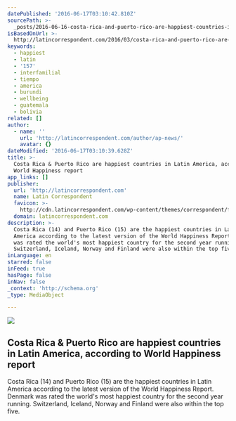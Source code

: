 ```yaml
---
datePublished: '2016-06-17T03:10:42.810Z'
sourcePath: >-
  _posts/2016-06-16-costa-rica-and-puerto-rico-are-happiest-countries-in-latin-a.md
isBasedOnUrl: >-
  http://latincorrespondent.com/2016/03/costa-rica-and-puerto-rico-are-happiest-countries-in-latin-america-according-to-world-happiness-report/
keywords:
  - happiest
  - latin
  - '157'
  - interfamilial
  - tiempo
  - america
  - burundi
  - wellbeing
  - guatemala
  - bolivia
related: []
author:
  - name: ''
    url: 'http://latincorrespondent.com/author/ap-news/'
    avatar: {}
dateModified: '2016-06-17T03:10:39.628Z'
title: >-
  Costa Rica & Puerto Rico are happiest countries in Latin America, according to
  World Happiness report
app_links: []
publisher:
  url: 'http://latincorrespondent.com'
  name: Latin Correspondent
  favicon: >-
    http://cdn.latincorrespondent.com/wp-content/themes/correspondent/favicon.png
  domain: latincorrespondent.com
description: >-
  Costa Rica (14) and Puerto Rico (15) are the happiest countries in Latin
  America according to the latest version of the World Happiness Report. Denmark
  was rated the world's most happiest country for the second year running.
  Switzerland, Iceland, Norway and Finland were also within the top five.
inLanguage: en
starred: false
inFeed: true
hasPage: false
inNav: false
_context: 'http://schema.org'
_type: MediaObject

---
```

<article style=""><img src="https://imgflo.herokuapp.com/graph/vahj1ThiexotieMo/4e32f6621f27825bd67eda411c28b692/croprotate.jpg?cropheight=961&amp;cropwidth=1174&amp;degrees=0&amp;input=http%3A%2F%2Fcdn.latincorrespondent.com%2Fwp-content%2Fuploads%2F2015%2F08%2Fhappy-venezuela.jpg&amp;x=0&amp;y=0" /><h1>Costa Rica &amp; Puerto Rico are happiest countries in Latin America, according to World Happiness report</h1><p>Costa Rica (14) and Puerto Rico (15) are the happiest countries in Latin America according to the latest version of the World Happiness Report. Denmark was rated the world's most happiest country for the second year running. Switzerland, Iceland, Norway and Finland were also within the top five.</p></article>